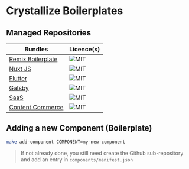 # Crystallize Boilerplates

## Managed Repositories

| Bundles | Licence(s) |
| ------- | ---------- |
| [Remix Boilerplate](https://github.com/CrystallizeAPI/product-storytelling-examples) | ![MIT] |
| [Nuxt JS](https://github.com/CrystallizeAPI/crystallize-nuxtjs-boilerplate) | ![MIT] |
| [Flutter](https://github.com/CrystallizeAPI/crystallize-flutter-boilerplate) | ![MIT] |
| [Gatsby](https://github.com/CrystallizeAPI/crystallize-gatsby-boilerplate) | ![MIT] |
| [SaaS](https://github.com/CrystallizeAPI/crystallize-saas-boilerplate) | ![MIT] |
| [Content Commerce](https://github.com/CrystallizeAPI/content-commerce-boilerplate) | ![MIT] |

## Adding a new Component (Boilerplate)

```bash
make add-component COMPONENT=my-new-component
```

> If not already done, you still need create the Github sub-repository and add an entry in `components/manifest.json`


[MIT]: https://img.shields.io/badge/license-MIT-green?style=flat-square&labelColor=black

